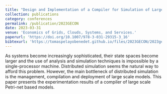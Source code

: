 ```yaml
---
title: "Design and Implementation of a Compiler for Simulation of Large-Scale Models"
collection: publications
category: conferences
permalink: /publication/2023GECON
date: 2023-03-31
venue: 'Economics of Grids, Clouds, Systems, and Services.'
paperurl: 'https://doi.org/10.1007/978-3-031-29315-3_16'
bibtexurl: 'https://tomaspelayobenedet.github.io/files/2023GECON/2023gecon.bib'
---
```


As systems become increasingly sophisticated, their state spaces become larger and the use of analysis and simulation techniques is impossible by a single-processor machine. Distributed simulation seems the natural way to afford this problem. However, the main bottleneck of distributed simulation is the management, compilation and deployment of large scale models. This paper presents the experimentation results of a compiler of large scale Petri-net based models.